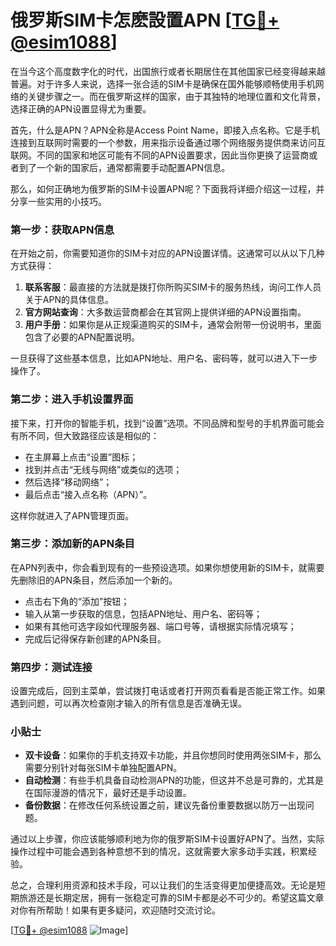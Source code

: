 # 俄罗斯SIM卡怎麽設置APN [[TG💪+ @esim1088](https://t.me/s/esim1088)]

在当今这个高度数字化的时代，出国旅行或者长期居住在其他国家已经变得越来越普遍。对于许多人来说，选择一张合适的SIM卡是确保在国外能够顺畅使用手机网络的关键步骤之一。而在俄罗斯这样的国家，由于其独特的地理位置和文化背景，选择正确的APN设置显得尤为重要。

首先，什么是APN？APN全称是Access Point Name，即接入点名称。它是手机连接到互联网时需要的一个参数，用来指示设备通过哪个网络服务提供商来访问互联网。不同的国家和地区可能有不同的APN设置要求，因此当你更换了运营商或者到了一个新的国家后，通常都需要手动配置APN信息。

那么，如何正确地为俄罗斯的SIM卡设置APN呢？下面我将详细介绍这一过程，并分享一些实用的小技巧。

### 第一步：获取APN信息

在开始之前，你需要知道你的SIM卡对应的APN设置详情。这通常可以从以下几种方式获得：

1. **联系客服**：最直接的方法就是拨打你所购买SIM卡的服务热线，询问工作人员关于APN的具体信息。
2. **官方网站查询**：大多数运营商都会在其官网上提供详细的APN设置指南。
3. **用户手册**：如果你是从正规渠道购买的SIM卡，通常会附带一份说明书，里面包含了必要的APN配置说明。

一旦获得了这些基本信息，比如APN地址、用户名、密码等，就可以进入下一步操作了。

### 第二步：进入手机设置界面

接下来，打开你的智能手机，找到“设置”选项。不同品牌和型号的手机界面可能会有所不同，但大致路径应该是相似的：

- 在主屏幕上点击“设置”图标；
- 找到并点击“无线与网络”或类似的选项；
- 然后选择“移动网络”；
- 最后点击“接入点名称（APN）”。

这样你就进入了APN管理页面。

### 第三步：添加新的APN条目

在APN列表中，你会看到现有的一些预设选项。如果你想使用新的SIM卡，就需要先删除旧的APN条目，然后添加一个新的。

- 点击右下角的“添加”按钮；
- 输入从第一步获取的信息，包括APN地址、用户名、密码等；
- 如果有其他可选字段如代理服务器、端口号等，请根据实际情况填写；
- 完成后记得保存新创建的APN条目。

### 第四步：测试连接

设置完成后，回到主菜单，尝试拨打电话或者打开网页看看是否能正常工作。如果遇到问题，可以再次检查刚才输入的所有信息是否准确无误。

### 小贴士

- **双卡设备**：如果你的手机支持双卡功能，并且你想同时使用两张SIM卡，那么需要分别针对每张SIM卡单独配置APN。
- **自动检测**：有些手机具备自动检测APN的功能，但这并不总是可靠的，尤其是在国际漫游的情况下，最好还是手动设置。
- **备份数据**：在修改任何系统设置之前，建议先备份重要数据以防万一出现问题。

通过以上步骤，你应该能够顺利地为你的俄罗斯SIM卡设置好APN了。当然，实际操作过程中可能会遇到各种意想不到的情况，这就需要大家多动手实践，积累经验。

总之，合理利用资源和技术手段，可以让我们的生活变得更加便捷高效。无论是短期旅游还是长期定居，拥有一张稳定可靠的SIM卡都是必不可少的。希望这篇文章对你有所帮助！如果有更多疑问，欢迎随时交流讨论。

[[TG💪+ @esim1088](https://t.me/s/esim1088) ![Image](https://i.postimg.cc/4NQfJmqS/Snipaste-2025-05-13-00-14-12.png)]